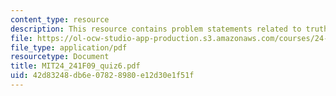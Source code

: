 ```yaml
---
content_type: resource
description: This resource contains problem statements related to truth values.
file: https://ol-ocw-studio-app-production.s3.amazonaws.com/courses/24-241-logic-i-fall-2009/42d83248db6e07828980e12d30e1f51f_MIT24_241F09_quiz6.pdf
file_type: application/pdf
resourcetype: Document
title: MIT24_241F09_quiz6.pdf
uid: 42d83248-db6e-0782-8980-e12d30e1f51f
---
```

